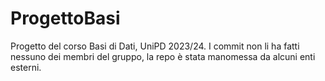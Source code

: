 # ProgettoBasi
Progetto del corso Basi di Dati, UniPD 2023/24.
I commit non li ha fatti nessuno dei membri del gruppo, la repo è stata manomessa da alcuni enti esterni.
